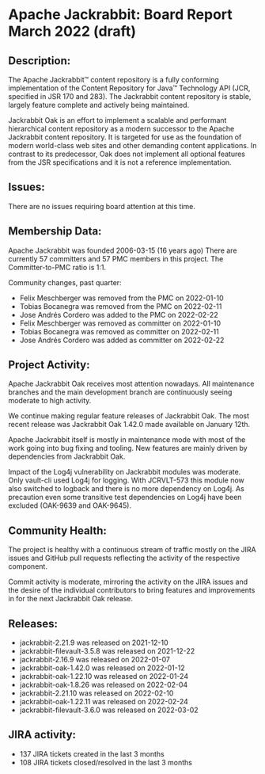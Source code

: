 <!--
   Licensed to the Apache Software Foundation (ASF) under one or more
   contributor license agreements.  See the NOTICE file distributed with
   this work for additional information regarding copyright ownership.
   The ASF licenses this file to You under the Apache License, Version 2.0
   (the "License"); you may not use this file except in compliance with
   the License.  You may obtain a copy of the License at

       http://www.apache.org/licenses/LICENSE-2.0

   Unless required by applicable law or agreed to in writing, software
   distributed under the License is distributed on an "AS IS" BASIS,
   WITHOUT WARRANTIES OR CONDITIONS OF ANY KIND, either express or implied.
   See the License for the specific language governing permissions and
   limitations under the License.
-->
Apache Jackrabbit: Board Report March 2022 (draft)
==========================================

## Description: 
The Apache Jackrabbit™ content repository is a fully conforming
implementation of the Content Repository for Java™ Technology API
(JCR, specified in JSR 170 and 283). The Jackrabbit content 
repository is stable, largely feature complete and actively being
maintained.
 
Jackrabbit Oak is an effort to implement a scalable and performant 
hierarchical content repository as a modern successor to the Apache
Jackrabbit content repository. It is targeted for use as the 
foundation of modern world-class web sites and other demanding 
content applications. In contrast to its predecessor, Oak does not 
implement all optional features from the JSR specifications and it 
is not a reference implementation. 
   
## Issues: 
There are no issues requiring board attention at this time.
   
## Membership Data:

Apache Jackrabbit was founded 2006-03-15 (16 years ago)
There are currently 57 committers and 57 PMC members in this project.
The Committer-to-PMC ratio is 1:1.

Community changes, past quarter:

- Felix Meschberger was removed from the PMC on 2022-01-10
- Tobias Bocanegra was removed from the PMC on 2022-02-11
- Jose Andrés Cordero was added to the PMC on 2022-02-22
- Felix Meschberger was removed as committer on 2022-01-10
- Tobias Bocanegra was removed as committer on 2022-02-11
- Jose Andrés Cordero was added as committer on 2022-02-22

## Project Activity: 
Apache Jackrabbit Oak receives most attention nowadays. All 
maintenance branches and the main development branch are 
continuously seeing moderate to high activity.

We continue making regular feature releases of Jackrabbit Oak. The
most recent release was Jackrabbit Oak 1.42.0 made available on
January 12th.

Apache Jackrabbit itself is mostly in maintenance mode with most of 
the work going into bug fixing and tooling. New features are mainly
driven by dependencies from Jackrabbit Oak.

Impact of the Log4j vulnerability on Jackrabbit modules was moderate.
Only vault-cli used Log4j for logging. With JCRVLT-573 this module
now also switched to logback and there is no more dependency on
Log4j. As precaution even some transitive test dependencies on Log4j
have been excluded (OAK-9639 and OAK-9645).

## Community Health:
The project is healthy with a continuous stream of traffic mostly on
the JIRA issues and GitHub pull requests reflecting the activity of
the respective component. 

Commit activity is moderate, mirroring the activity on the 
JIRA issues and the desire of the individual contributors to bring
features and improvements in for the next Jackrabbit Oak release.

## Releases:

 - jackrabbit-2.21.9 was released on 2021-12-10
 - jackrabbit-filevault-3.5.8 was released on 2021-12-22
 - jackrabbit-2.16.9 was released on 2022-01-07
 - jackrabbit-oak-1.42.0 was released on 2022-01-12
 - jackrabbit-oak-1.22.10 was released on 2022-01-24
 - jackrabbit-oak-1.8.26 was released on 2022-02-04
 - jackrabbit-2.21.10 was released on 2022-02-10
 - jackrabbit-oak-1.22.11 was released on 2022-02-24
 - jackrabbit-filevault-3.6.0 was released on 2022-03-02

## JIRA activity:

 - 137 JIRA tickets created in the last 3 months 
 - 108 JIRA tickets closed/resolved in the last 3 months
 